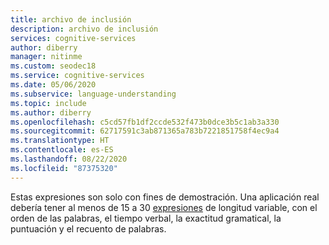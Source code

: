 ```yaml
---
title: archivo de inclusión
description: archivo de inclusión
services: cognitive-services
author: diberry
manager: nitinme
ms.custom: seodec18
ms.service: cognitive-services
ms.date: 05/06/2020
ms.subservice: language-understanding
ms.topic: include
ms.author: diberry
ms.openlocfilehash: c5cd57fb1df2ccde532f473b0dce3b5c1ab3a330
ms.sourcegitcommit: 62717591c3ab871365a783b7221851758f4ec9a4
ms.translationtype: HT
ms.contentlocale: es-ES
ms.lasthandoff: 08/22/2020
ms.locfileid: "87375320"
---
```

Estas expresiones son solo con fines de demostración. Una aplicación real debería tener al menos de 15 a 30 [expresiones](../luis-concept-utterance.md) de longitud variable, con el orden de las palabras, el tiempo verbal, la exactitud gramatical, la puntuación y el recuento de palabras.